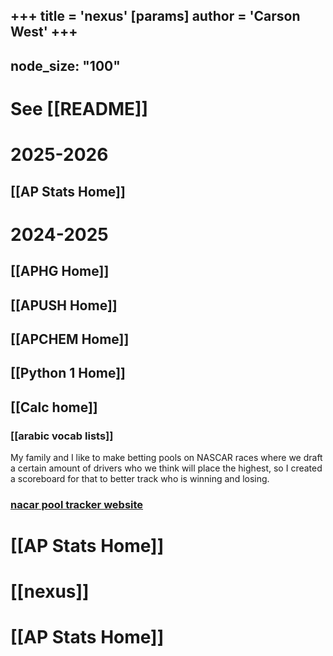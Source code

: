 +++
 title = 'nexus'
[params]
	author = 'Carson West'
+++
---
node_size: "100"
---
# See [[README]]
# 2025-2026
## [[AP Stats Home]]

# 2024-2025
## [[APHG Home]]
## [[APUSH Home]]
## [[APCHEM Home]]
## [[Python 1 Home]]

## [[Calc home]]

### [[arabic vocab lists]]

My family and I like to make betting pools on NASCAR races where we draft a certain amount of drivers who we think will place the highest, so I created a scoreboard for that to better track who is winning and losing.  
### [nacar pool tracker website](https://thecarsonwest.github.io/nascar/index.html)



# [[AP Stats Home]]

# [[nexus]]

# [[AP Stats Home]]